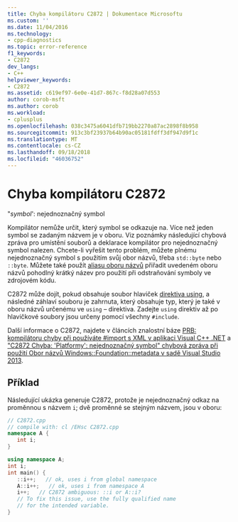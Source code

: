 ```yaml
---
title: Chyba kompilátoru C2872 | Dokumentace Microsoftu
ms.custom: ''
ms.date: 11/04/2016
ms.technology:
- cpp-diagnostics
ms.topic: error-reference
f1_keywords:
- C2872
dev_langs:
- C++
helpviewer_keywords:
- C2872
ms.assetid: c619ef97-6e0e-41d7-867c-f8d28a07d553
author: corob-msft
ms.author: corob
ms.workload:
- cplusplus
ms.openlocfilehash: 038c3475a6041dfb719bb2270a87ac2898f8b958
ms.sourcegitcommit: 913c3bf23937b64b90ac05181fdff3df947d9f1c
ms.translationtype: MT
ms.contentlocale: cs-CZ
ms.lasthandoff: 09/18/2018
ms.locfileid: "46036752"
---
```

# <a name="compiler-error-c2872"></a>Chyba kompilátoru C2872

"*symbol*': nejednoznačný symbol

Kompilátor nemůže určit, který symbol se odkazuje na. Více než jeden symbol se zadaným názvem je v oboru. Viz poznámky následující chybová zpráva pro umístění souborů a deklarace kompilátor pro nejednoznačný symbol nalezen. Chcete-li vyřešit tento problém, můžete plnému nejednoznačný symbol s použitím svůj obor názvů, třeba `std::byte` nebo `::byte`. Můžete také použít [aliasu oboru názvů](../../cpp/namespaces-cpp.md#namespace_aliases) přiřadit uvedeném oboru názvů pohodlný krátký název pro použití při odstraňování symboly ve zdrojovém kódu.

C2872 může dojít, pokud obsahuje soubor hlaviček [direktiva using](../../cpp/namespaces-cpp.md#using_directives), a následné záhlaví souboru je zahrnuta, který obsahuje typ, který je také v oboru názvů určenému ve `using` – direktiva. Zadejte `using` direktiv až po hlavičkové soubory jsou určeny pomocí všechny `#include`.

Další informace o C2872, najdete v článcích znalostní báze [PRB: kompilátoru chyby při používáte #import s XML v aplikaci Visual C++ .NET](http://support.microsoft.com/kb/316317) a ["C2872 Chyba: 'Platformy': nejednoznačný symbol" chybová zpráva při použití Obor názvů Windows::Foundation::metadata v sadě Visual Studio 2013](https://support.microsoft.com/kb/2890859).

## <a name="example"></a>Příklad

Následující ukázka generuje C2872, protože je nejednoznačný odkaz na proměnnou s názvem `i`; dvě proměnné se stejným názvem, jsou v oboru:

```cpp
// C2872.cpp
// compile with: cl /EHsc C2872.cpp
namespace A {
   int i;
}

using namespace A;
int i;
int main() {
   ::i++;   // ok, uses i from global namespace
   A::i++;   // ok, uses i from namespace A
   i++;   // C2872 ambiguous: ::i or A::i?
   // To fix this issue, use the fully qualified name
   // for the intended variable.
}
```